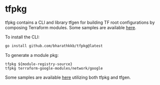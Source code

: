 # tfpkg

tfpkg contains a CLI and library tfgen for building TF root configurations by composing Terraform modules. Some samples are available [here](https://github.com/bharathkkb/tfpkg-samples).

To install the CLI:

```sh
go install github.com/bharathkkb/tfpkg@latest
```

To generate a module pkg:

```
tfpkg ${module-registry-source}
tfpkg terraform-google-modules/network/google
```

Some samples are available [here](https://github.com/bharathkkb/tfpkg-samples) utilizing both tfpkg and tfgen.
